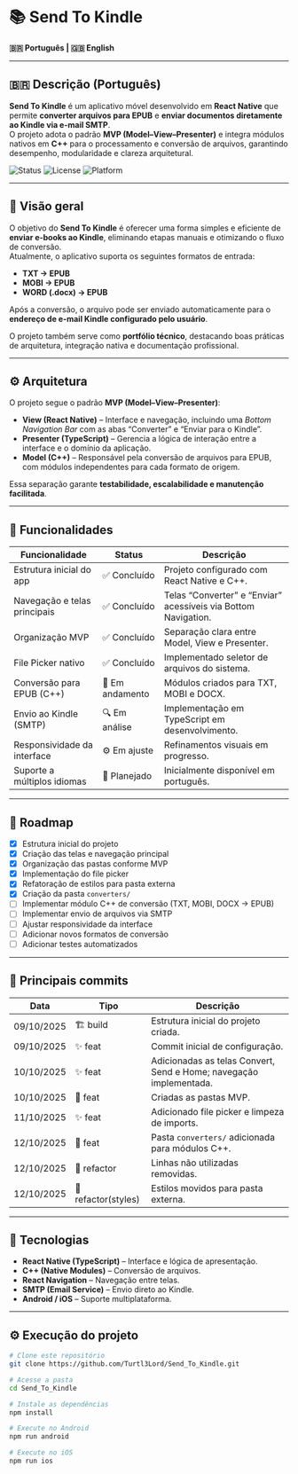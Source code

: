 # 📚 Send To Kindle  
**🇧🇷 Português | 🇬🇧 English**

---

## 🇧🇷 Descrição (Português)

**Send To Kindle** é um aplicativo móvel desenvolvido em **React Native** que permite **converter arquivos para EPUB** e **enviar documentos diretamente ao Kindle via e-mail SMTP**.  
O projeto adota o padrão **MVP (Model–View–Presenter)** e integra módulos nativos em **C++** para o processamento e conversão de arquivos, garantindo desempenho, modularidade e clareza arquitetural.  

![Status](https://img.shields.io/badge/status-em%20desenvolvimento-yellow)
![License](https://img.shields.io/badge/license-MIT-blue)
![Platform](https://img.shields.io/badge/platform-Android%20%7C%20iOS-lightgrey)

---

## 🧭 Visão geral

O objetivo do **Send To Kindle** é oferecer uma forma simples e eficiente de **enviar e-books ao Kindle**, eliminando etapas manuais e otimizando o fluxo de conversão.  
Atualmente, o aplicativo suporta os seguintes formatos de entrada:

- **TXT → EPUB**  
- **MOBI → EPUB**  
- **WORD (.docx) → EPUB**

Após a conversão, o arquivo pode ser enviado automaticamente para o **endereço de e-mail Kindle configurado pelo usuário**.

O projeto também serve como **portfólio técnico**, destacando boas práticas de arquitetura, integração nativa e documentação profissional.

---

## ⚙️ Arquitetura

O projeto segue o padrão **MVP (Model–View–Presenter)**:

- **View (React Native)** – Interface e navegação, incluindo uma *Bottom Navigation Bar* com as abas “Converter” e “Enviar para o Kindle”.  
- **Presenter (TypeScript)** – Gerencia a lógica de interação entre a interface e o domínio da aplicação.  
- **Model (C++)** – Responsável pela conversão de arquivos para EPUB, com módulos independentes para cada formato de origem.

Essa separação garante **testabilidade, escalabilidade e manutenção facilitada**.

---

## 📱 Funcionalidades

| Funcionalidade | Status | Descrição |
|----------------|---------|------------|
| Estrutura inicial do app | ✅ Concluído | Projeto configurado com React Native e C++. |
| Navegação e telas principais | ✅ Concluído | Telas “Converter” e “Enviar” acessíveis via Bottom Navigation. |
| Organização MVP | ✅ Concluído | Separação clara entre Model, View e Presenter. |
| File Picker nativo | ✅ Concluído | Implementado seletor de arquivos do sistema. |
| Conversão para EPUB (C++) | 🔄 Em andamento | Módulos criados para TXT, MOBI e DOCX. |
| Envio ao Kindle (SMTP) | 🔍 Em análise | Implementação em TypeScript em desenvolvimento. |
| Responsividade da interface | ⚙️ Em ajuste | Refinamentos visuais em progresso. |
| Suporte a múltiplos idiomas | 🧩 Planejado | Inicialmente disponível em português. |

---

## 🚀 Roadmap

- [x] Estrutura inicial do projeto  
- [x] Criação das telas e navegação principal  
- [x] Organização das pastas conforme MVP  
- [x] Implementação do file picker  
- [x] Refatoração de estilos para pasta externa  
- [x] Criação da pasta `converters/`  
- [ ] Implementar módulo C++ de conversão (TXT, MOBI, DOCX → EPUB)  
- [ ] Implementar envio de arquivos via SMTP  
- [ ] Ajustar responsividade da interface  
- [ ] Adicionar novos formatos de conversão  
- [ ] Adicionar testes automatizados  

---

## 🧱 Principais commits

| Data | Tipo | Descrição |
|------|------|------------|
| 09/10/2025 | 🏗️ build | Estrutura inicial do projeto criada. |
| 09/10/2025 | ✨ feat | Commit inicial de configuração. |
| 10/10/2025 | ✨ feat | Adicionadas as telas Convert, Send e Home; navegação implementada. |
| 10/10/2025 | 🧱 feat | Criadas as pastas MVP. |
| 11/10/2025 | ✨ feat | Adicionado file picker e limpeza de imports. |
| 12/10/2025 | 🧩 feat | Pasta `converters/` adicionada para módulos C++. |
| 12/10/2025 | 🔧 refactor | Linhas não utilizadas removidas. |
| 12/10/2025 | 🎨 refactor(styles) | Estilos movidos para pasta externa. |

---

## 🧠 Tecnologias

- **React Native (TypeScript)** – Interface e lógica de apresentação.  
- **C++ (Native Modules)** – Conversão de arquivos.  
- **React Navigation** – Navegação entre telas.  
- **SMTP (Email Service)** – Envio direto ao Kindle.  
- **Android / iOS** – Suporte multiplataforma.  

---

## ⚙️ Execução do projeto

```bash
# Clone este repositório
git clone https://github.com/Turtl3Lord/Send_To_Kindle.git

# Acesse a pasta
cd Send_To_Kindle

# Instale as dependências
npm install

# Execute no Android
npm run android

# Execute no iOS
npm run ios
